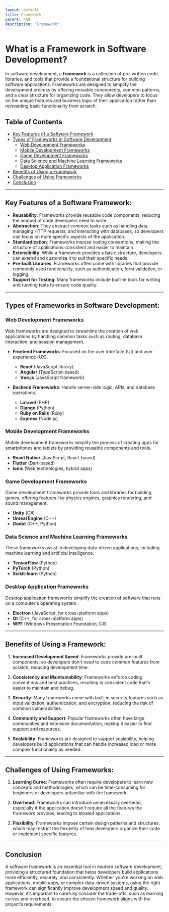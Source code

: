 ```yaml
---
layout: default
title: Framework
parent: FAQ
description: "Framework"
---
```


# What is a Framework in Software Development?

In software development, a **framework** is a collection of pre-written code, libraries, and tools that provide a
foundational structure for building software applications. Frameworks are designed to simplify the development process
by offering reusable components, common patterns, and a clear structure for organizing code. They allow developers to
focus on the unique features and business logic of their application rather than reinventing basic functionality from
scratch.

## Table of Contents

- [Key Features of a Software Framework](#key-features-of-a-software-framework)
- [Types of Frameworks in Software Development](#types-of-frameworks-in-software-development)
    - [Web Development Frameworks](#web-development-frameworks)
    - [Mobile Development Frameworks](#mobile-development-frameworks)
    - [Game Development Frameworks](#game-development-frameworks)
    - [Data Science and Machine Learning Frameworks](#data-science-and-machine-learning-frameworks)
    - [Desktop Application Frameworks](#desktop-application-frameworks)
- [Benefits of Using a Framework](#benefits-of-using-a-framework)
- [Challenges of Using Frameworks](#challenges-of-using-frameworks)
- [Conclusion](#conclusion)

---

## Key Features of a Software Framework:

- **Reusability**: Frameworks provide reusable code components, reducing the amount of code developers need to write.
- **Abstraction**: They abstract common tasks such as handling data, managing HTTP requests, and interacting with
  databases, so developers can focus on more specific aspects of the application.
- **Standardization**: Frameworks impose coding conventions, making the structure of applications consistent and easier
  to maintain.
- **Extensibility**: While a framework provides a basic structure, developers can extend and customize it to suit their
  specific needs.
- **Pre-built Libraries**: Frameworks often come with libraries that provide commonly used functionality, such as
  authentication, form validation, or logging.
- **Support for Testing**: Many frameworks include built-in tools for writing and running tests to ensure code quality.

---

## Types of Frameworks in Software Development:

### **Web Development Frameworks**

Web frameworks are designed to streamline the creation of web applications by handling common tasks such as routing,
database interaction, and session management.

- **Frontend Frameworks**: Focused on the user interface (UI) and user experience (UX).
    - **React** (JavaScript library)
    - **Angular** (TypeScript-based)
    - **Vue.js** (JavaScript framework)

- **Backend Frameworks**: Handle server-side logic, APIs, and database operations.
    - **Laravel** (PHP)
    - **Django** (Python)
    - **Ruby on Rails** (Ruby)
    - **Express** (Node.js)

### **Mobile Development Frameworks**

Mobile development frameworks simplify the process of creating apps for smartphones and tablets by providing reusable
components and tools.

- **React Native** (JavaScript, React-based)
- **Flutter** (Dart-based)
- **Ionic** (Web technologies, hybrid apps)

### **Game Development Frameworks**

Game development frameworks provide tools and libraries for building games, offering features like physics engines,
graphics rendering, and sound management.

- **Unity** (C#)
- **Unreal Engine** (C++)
- **Godot** (C++, Python)

### **Data Science and Machine Learning Frameworks**

These frameworks assist in developing data-driven applications, including machine learning and artificial intelligence.

- **TensorFlow** (Python)
- **PyTorch** (Python)
- **Scikit-learn** (Python)

### **Desktop Application Frameworks**

Desktop application frameworks simplify the creation of software that runs on a computer's operating system.

- **Electron** (JavaScript, for cross-platform apps)
- **Qt** (C++, for cross-platform apps)
- **WPF** (Windows Presentation Foundation, C#)

---

## Benefits of Using a Framework:

1. **Increased Development Speed**: Frameworks provide pre-built components, so developers don't need to code common
   features from scratch, reducing development time.

2. **Consistency and Maintainability**: Frameworks enforce coding conventions and best practices, resulting in
   consistent code that's easier to maintain and debug.

3. **Security**: Many frameworks come with built-in security features such as input validation, authentication, and
   encryption, reducing the risk of common vulnerabilities.

4. **Community and Support**: Popular frameworks often have large communities and extensive documentation, making it
   easier to find support and resources.

5. **Scalability**: Frameworks are designed to support scalability, helping developers build applications that can
   handle increased load or more complex functionality as needed.

---

## Challenges of Using Frameworks:

1. **Learning Curve**: Frameworks often require developers to learn new concepts and methodologies, which can be
   time-consuming for beginners or developers unfamiliar with the framework.

2. **Overhead**: Frameworks can introduce unnecessary overhead, especially if the application doesn't require all the
   features the framework provides, leading to bloated applications.

3. **Flexibility**: Frameworks impose certain design patterns and structures, which may restrict the flexibility of how
   developers organize their code or implement specific features.

---

## Conclusion

A software framework is an essential tool in modern software development, providing a structured foundation that helps
developers build applications more efficiently, securely, and consistently. Whether you're working on web applications,
mobile apps, or complex data-driven systems, using the right framework can significantly improve development speed and
quality. However, it’s important to carefully consider the trade-offs, such as learning curves and overhead, to ensure
the chosen framework aligns with the project’s requirements.